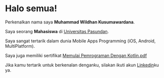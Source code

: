 # Halo semua! 

Perkenalkan nama saya **Muhammad Wildhan Kusumawardana**.

Saya seorang **Mahasiswa** di [Universitas Pasundan](http://www.unpas.ac.id/).

Saya sangat tertarik dalam dunia Mobile Apps Programming (iOS, Android, MultiPlatform).

Saya juga memiliki sertifikat [Memulai Pemrograman Dengan Kotlin.pdf](https://github.com/wildan090801/mwildhank/files/8037680/sertifikat_course_80_635138_201221070140.pdf)

Jika kamu tertarik untuk berkenalan denganku, silakan ikuti akun [Linkedin](https://www.linkedin.com/in/mwildhank/)ku ya.
